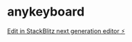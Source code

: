 # anykeyboard

[Edit in StackBlitz next generation editor ⚡️](https://stackblitz.com/~/github.com/thisishakem/anykeyboard)